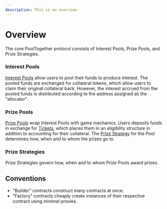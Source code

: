 ```yaml
---
description: This is an overview
---
```


# Overview

The core PoolTogether protocol consists of Interest Pools, Prize Pools, and Prize Strategies.

### Interest Pools

[Interest Pools](interestpool.md) allow users to pool their funds to produce interest.  The pooled funds are exchanged for collateral tokens, which allow users to claim their original collateral back.  However, the interest accrued from the pooled funds is distributed according to the address assigned as the "allocator".

### Prize Pools

[Prize Pools](prize-pool/) wrap Interest Pools with game mechanics.  Users deposits funds in exchange for [Tickets](ticket.md), which places them in an eligibility structure in addition to accounting for their collateral.   The [Prize Strategy](prize-strategy/) for the Pool determines how, when and to whom the prizes go to.

### Prize Strategies

Prize Strategies govern how, when and to whom Prize Pools award prizes.

## Conventions

* "Builder" contracts construct many contracts at once.
* "Factory" contracts cheaply create instances of their respective contract using minimal proxies.

